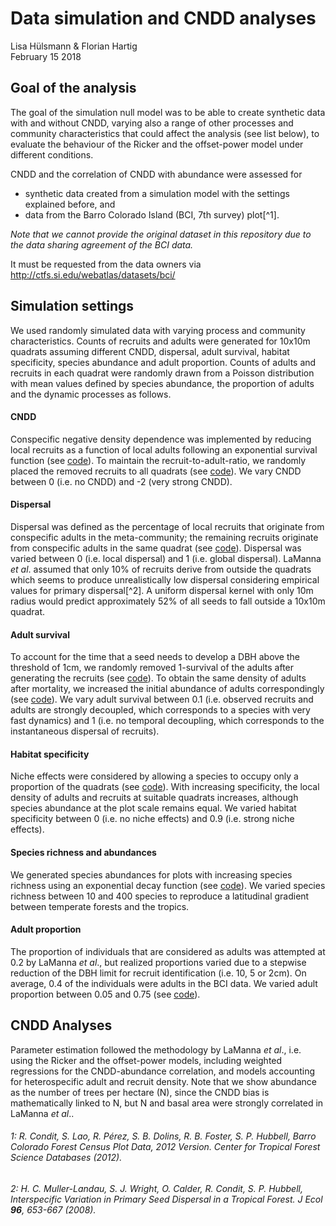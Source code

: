 # Data simulation and CNDD analyses
Lisa Hülsmann & Florian Hartig  
February 15 2018  



## Goal of the analysis

The goal of the simulation null model was to be able to create synthetic data with and without CNDD, varying also a range of other processes and community characteristics that could affect the analysis (see list below), to evaluate the behaviour of the Ricker and the offset-power model under different conditions. 

CNDD and the correlation of CNDD with abundance were assessed for

*  synthetic data created from a simulation model with the settings explained before, and
*  data from the Barro Colorado Island (BCI, 7th survey) plot[^1].

*Note that we cannot provide the original dataset in this repository due to the data sharing agreement of the BCI data.* 

It must be requested from the data owners via http://ctfs.si.edu/webatlas/datasets/bci/


## Simulation settings
We used randomly simulated data with varying process and community characteristics. Counts of recruits and adults were generated for 10x10m quadrats assuming different CNDD, dispersal, adult survival, habitat specificity, species abundance and adult proportion. Counts of adults and recruits in each quadrat were randomly drawn from a Poisson distribution with mean values defined by species abundance, the proportion of adults and the dynamic processes as follows.

#### CNDD
Conspecific negative density dependence was implemented by reducing local recruits as a function of local adults following an exponential survival function (see [code](https://github.com/LisaHuelsmann/CommentTo-LaMannaEtAl-Science/blob/81fcea17e852a8792407676473f762d679235ac5/code/functions_data_simulation.R#L65-L67)). To maintain the recruit-to-adult-ratio, we randomly placed the removed recruits to all quadrats (see [code](https://github.com/LisaHuelsmann/CommentTo-LaMannaEtAl-Science/blob/81fcea17e852a8792407676473f762d679235ac5/code/functions_data_simulation.R#L70-L71)). We vary CNDD between 0 (i.e. no CNDD) and -2 (very strong CNDD).

#### Dispersal
Dispersal was defined as the percentage of local recruits that originate from conspecific adults in the meta-community; the remaining recruits originate from conspecific adults in the same quadrat (see [code](https://github.com/LisaHuelsmann/CommentTo-LaMannaEtAl-Science/blob/1a0e902c91dd0cc21f1fcbf144f8d6b686842cc0/code/functions_data_simulation.R#L24-L47)). Dispersal was varied between 0 (i.e. local dispersal) and 1 (i.e. global dispersal). LaManna *et al*. assumed that only 10% of recruits derive from outside the quadrats which seems to produce unrealistically low dispersal considering empirical values for primary dispersal[^2]. A uniform dispersal kernel with only 10m radius would predict approximately 52% of all seeds to fall outside a 10x10m quadrat.

#### Adult survival
To account for the time that a seed needs to develop a DBH above the threshold of 1cm, we randomly removed 1-survival of the adults after generating the recruits (see [code](https://github.com/LisaHuelsmann/CommentTo-LaMannaEtAl-Science/blob/81fcea17e852a8792407676473f762d679235ac5/code/functions_data_simulation.R#L58-L61)). To obtain the same density of adults after mortality, we increased the initial abundance of adults correspondingly (see [code](https://github.com/LisaHuelsmann/CommentTo-LaMannaEtAl-Science/blob/81fcea17e852a8792407676473f762d679235ac5/code/functions_data_simulation.R#L18)). We vary adult survival between 0.1 (i.e. observed recruits and adults are strongly decoupled, which corresponds to a species with very fast dynamics) and 1 (i.e. no temporal decoupling, which corresponds to the instantaneous dispersal of recruits).

#### Habitat specificity
Niche effects were considered by allowing a species to occupy only a proportion of the quadrats (see [code](https://github.com/LisaHuelsmann/CommentTo-LaMannaEtAl-Science/blob/81fcea17e852a8792407676473f762d679235ac5/code/functions_data_simulation.R#L10)). With increasing specificity, the local density of adults and recruits at suitable quadrats increases, although species abundance at the plot scale remains equal. We varied habitat specificity between 0 (i.e. no niche effects) and 0.9 (i.e. strong niche effects).

#### Species richness and abundances
We generated species abundances for plots with increasing species richness using an exponential decay function (see [code](https://github.com/LisaHuelsmann/CommentTo-LaMannaEtAl-Science/blob/81fcea17e852a8792407676473f762d679235ac5/code/functions_data_simulation.R#L112-L116)). We varied species richness between 10 and 400 species to reproduce a latitudinal gradient between temperate forests and the tropics.

#### Adult proportion
The proportion of individuals that are considered as adults was attempted at 0.2 by LaManna *et al*., but realized proportions varied due to a stepwise reduction of the DBH limit for recruit identification (i.e. 10, 5 or 2cm). On average, 0.4 of the individuals were adults in the BCI data. We varied adult proportion between 0.05 and 0.75 (see [code](https://github.com/LisaHuelsmann/CommentTo-LaMannaEtAl-Science/blob/81fcea17e852a8792407676473f762d679235ac5/code/functions_data_simulation.R#L20-L21)).

## CNDD Analyses
Parameter estimation followed the methodology by LaManna *et al*., i.e. using the Ricker and the offset-power models, including weighted regressions for the CNDD-abundance correlation, and models accounting for heterospecific adult and recruit density. Note that we show abundance as the number of trees per hectare (N), since the CNDD bias is mathematically linked to N, but N and basal area were strongly correlated in LaManna *et al*..

###### 1: R. Condit, S. Lao, R. Pérez, S. B. Dolins, R. B. Foster, S. P. Hubbell, Barro Colorado Forest Census Plot Data, 2012 Version. Center for Tropical Forest Science Databases (2012).
###### 2: H. C. Muller-Landau, S. J. Wright, O. Calder, R. Condit, S. P. Hubbell, Interspecific Variation in Primary Seed Dispersal in a Tropical Forest. *J Ecol* **96**, 653-667 (2008).

